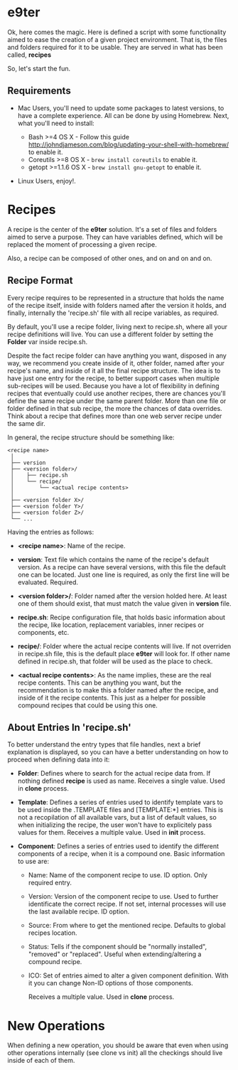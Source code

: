 # e9ter

Ok, here comes the magic. Here is defined a script with some functionality aimed
to ease the creation of a given project environment. That is, the files and folders
required for it to be usable. They are served in what has been called, **recipes**

So, let's start the fun.

Requirements
------------

* Mac Users, you'll need to update some packages to latest versions, to have a complete
  experience. All can be done by using Homebrew. Next, what you'll need to install:
	
	* Bash >=4 OS X - Follow this guide http://johndjameson.com/blog/updating-your-shell-with-homebrew/ to enable it.
	* Coreutils >=8 OS X - `brew install coreutils` to enable it.
	* getopt >=1.1.6 OS X - `brew install gnu-getopt` to enable it.

* Linux Users, enjoy!.


Recipes
=============

A recipe is the center of the **e9ter** solution. It's a set of files and folders
aimed to serve a purpose. They can have variables defined, which will be replaced
the moment of processing a given recipe.

Also, a recipe can be composed of other ones, and on and on and on.

Recipe Format
-------------

Every recipe requires to be represented in a structure that holds the name of the
recipe itself, inside with folders named after the version it holds, and finally,
internally the 'recipe.sh' file with all recipe variables, as required.

By default, you'll use a recipe folder, living next to recipe.sh, where all your
recipe definitions will live. You can use a different folder by setting the **Folder**
var inside recipe.sh.

Despite the fact recipe folder can have anything you want, disposed in any way, we
recommend you create inside of it, other folder, named after your recipe's name,
and inside of it all the final recipe structure. The idea is to have just one entry
for the recipe, to better support cases when multiple sub-recipes will be used. 
Because you have a lot of flexibility in defining recipes that eventually could
use another recipes, there are chances you'll define the same recipe under
the same parent folder. More than one file or folder defined in that sub recipe,
the more the chances of data overrides. Think about a recipe that defines more than one
web server recipe under the same dir.

In general, the recipe structure should be something like:

```
<recipe name>
 │
 ├── version
 ├── <version folder>/
 │    ├── recipe.sh
 │    └── recipe/
 │        └── <actual recipe contents>
 │
 ├── <version folder X>/
 ├── <version folder Y>/
 ├── <version folder Z>/
 └── ...
```

Having the entries as follows:

  * **\<recipe name\>**: Name of the recipe.

  * **version**: Text file which contains the name of the recipe's default version.
    As a recipe can have several versions, with this file the default one can be located.
    Just one line is required, as only the first line will be evaluated. Required.

  * **\<version folder\>/**: Folder named after the version holded here. At least
    one of them should exist, that must match the value given in **version** file.

  * **recipe.sh**: Recipe configuration file, that holds basic information about
    the recipe, like location, replacement variables, inner recipes or components,
    etc.

  * **recipe/**: Folder where the actual recipe contents will live. If not overriden
    in recipe.sh file, this is the default place **e9ter** will look for. If other name
    defined in recipe.sh, that folder will be used as the place to check.

  * **\<actual recipe contents\>**: As the name implies, these are the real recipe
    contents. This can be anything you want, but the recommendation is to make this
    a folder named after the recipe, and inside of it the recipe contents. This just
    as a helper for possible compound recipes that could be using this one.


About Entries In 'recipe.sh'
----------------------------

To better understand the entry types that file handles, next a brief explanation
is displayed, so you can have a better understanding on how to proceed when defining
data into it:

  * **Folder**: Defines where to search for the actual recipe data from. If nothing
		defined **recipe** is used as name.
		Receives a single value.
		Used in **clone** process.

  * **Template**: Defines a series of entries used to identify template vars to be
		used inside the .TEMPLATE files and [TEMPLATE:*] entries. This is not a recopilation of all available
		vars, but a list of default values, so when initializing the recipe, the user
		won't have to explicitely pass values for them.
		Receives a multiple value.
		Used in **init** process.

  * **Component**: Defines a series of entries used to identify the different components
		of a recipe, when it is a compound one. Basic information to use are:

    * Name: Name of the component recipe to use. ID option. Only required entry.
    * Version: Version of the component recipe to use. Used to further identificate
      the correct recipe. If not set, internal processes will use the last available
      recipe. ID option.
    * Source: From where to get the mentioned recipe. Defaults to global recipes location.
    * Status: Tells if the component should be "normally installed", "removed" or "replaced".
      Useful when extending/altering a compound recipe.
    * ICO: Set of entries aimed to alter a given component definition. With it you
      can change Non-ID options of those components.

      Receives a multiple value.
      Used in **clone** process.


New Operations
==============

When defining a new operation, you should be aware that even when using other operations
internally (see clone vs init) all the checkings should live inside of each of them.

